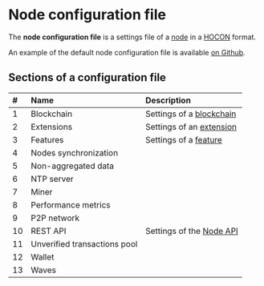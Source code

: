 # Node configuration file

The **node configuration file** is a settings file of a [node](/blockchain/node.md) in a [HOCON](https://en.wikipedia.org/wiki/HOCON) format.

An example of the default node configuration file is available [on Github](https://github.com/wavesplatform/Waves/blob/master/node/src/main/resources/application.conf).

## Sections of a configuration file

| # | Name | Description |
| :--- | :--- | :--- |
| 1 | Blockchain | Settings of a [blockchain](/blockchain/blockchain.md) |
| 2 | Extensions | Settings of an [extension](/waves-node/extensions.md) |
| 3 | Features | Settings of a [feature](/waves-node/features/feature.md) |
| 4 | Nodes synchronization | |
| 5 | Non-aggregated data | |
| 6 | NTP server | |
| 7 | Miner | |
| 8 | Performance metrics | |
| 9 | P2P network   | |
| 10 | REST API | Settings of the [Node API](/waves-node/node-api.md) |
| 11 | Unverified transactions pool | |
| 12 | Wallet | |
| 13 | Waves | |
